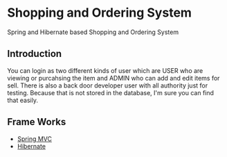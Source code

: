 # Shopping and Ordering System
Spring and Hibernate based Shopping and Ordering System
## Introduction
You can login as two different kinds of user which are USER who are viewing or purcahsing the item and ADMIN who can add and edit items for sell. There is also a back door developer user with all authority just for testing. Because that is not stored in the database, I'm sure you can find that easily.
## Frame Works
* [Spring MVC](https://docs.spring.io/spring/docs/current/spring-framework-reference/web.html)
* [Hibernate](https://hibernate.org/orm/)